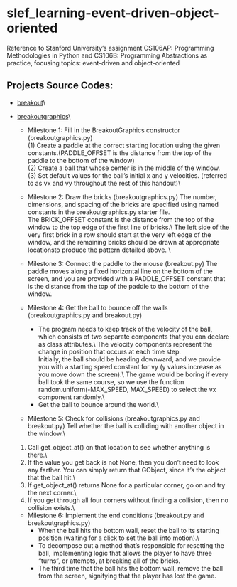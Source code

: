 # slef_learning-event-driven-object-oriented
Reference to Stanford University’s assignment CS106AP: Programming Methodologies in Python and CS106B: Programming Abstractions as practice, focusing topics: event-driven and object-oriented
## Projects Source Codes:
* [breakout](https://github.com/An022/self_learning-event-driven-object-oriented/blob/main/breakout/breakout.py)\
* [breakoutgraphics](https://github.com/An022/self_learning-event-driven-object-oriented/blob/main/breakout/breakoutgraphics.py)\
  * Milestone 1: Fill in the BreakoutGraphics constructor (breakoutgraphics.py)\
  (1) Create a paddle at the correct starting location using the given constants.(PADDLE_OFFSET is the distance from the top of the paddle to the bottom of the window)\
  (2) Create a ball that whose center is in the middle of the window.\
  (3) Set default values for the ball’s initial x and y velocities. (referred to as vx and vy throughout the rest of this handout)\
  
  *  Milestone 2: Draw the bricks (breakoutgraphics.py)
  The number, dimensions, and spacing of the bricks are specified using named constants in the breakoutgraphics.py starter file.\
  The BRICK_OFFSET constant is the distance from the top of the window to the top edge of the first line of bricks.\ 
  The left side of the very first brick in a row should start at the very left edge of the window, and the remaining bricks should be drawn at appropriate locationsto produce the pattern detailed above. \
  
  *  Milestone 3: Connect the paddle to the mouse (breakout.py)
  The paddle moves along a fixed horizontal line on the bottom of the screen, and you are provided with a PADDLE_OFFSET constant that is the distance from the top of the paddle to the bottom of the window.
  
  *  Milestone 4: Get the ball to bounce off the walls (breakoutgraphics.py and breakout.py)
     * The program needs to keep track of the velocity of the ball, which consists of two separate components that you can declare as class attributes.\ 
       The velocity components represent the change in position that occurs at each time step.\
       Initially, the ball should be heading downward, and we provide you with a starting speed constant for vy (y values increase as you move down the screen).\ 
       The game would be boring if every ball took the same course, so we use the function random.uniform(-MAX_SPEED, MAX_SPEED) to select the vx component randomly.\ 
     * Get the ball to bounce around the world.\
  
  *  Milestone 5: Check for collisions (breakoutgraphics.py and breakout.py)
  Tell whether the ball is colliding with another object in the window.\
  
  1. Call get_object_at() on that location to see whether anything is there.\
  2. If the value you get back is not None, then you don’t need to look any farther. You can simply return that GObject, since it’s the object that the ball hit.\
  3. If get_object_at() returns None for a particular corner, go on and try the next corner.\
  4. If you get through all four corners without finding a collision, then no collision exists.\
  
  * Milestone 6: Implement the end conditions (breakout.py and breakoutgraphics.py)
    * When the ball hits the bottom wall, reset the ball to its starting position (waiting for a click to set the ball into motion).\
    * To decompose out a method that’s responsible for resetting the ball, implementing logic that allows the player to have three “turns”, or attempts, at breaking all of the bricks. 
    * The third time that the ball hits the bottom wall, remove the ball from the screen, signifying that the player has lost the game. 
